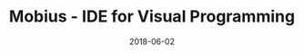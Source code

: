 ---
layout: post
size: 6
group: app
title:  Mobius - IDE for Visual Programming
summary: Customizable IDE for visual coding. Easy to use, with pluggable function libraries and data viewers. Used as a teaching tool in SDE, NUS and for the Extruded Cities Data Visualization Workshop in Beijing, in 2018. Open Source.
project-url: https://design-automation.github.io/mobius-geospatial
date:   2018-06-02
categories: post
type: project
image: ./images/gallery-mobius.PNG
tags: 
- angular
- three.js
---
